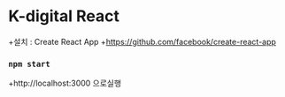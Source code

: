# K-digital React
+설치 : Create React App
    +https://github.com/facebook/create-react-app

### `npm start`
+http://localhost:3000 으로실행
